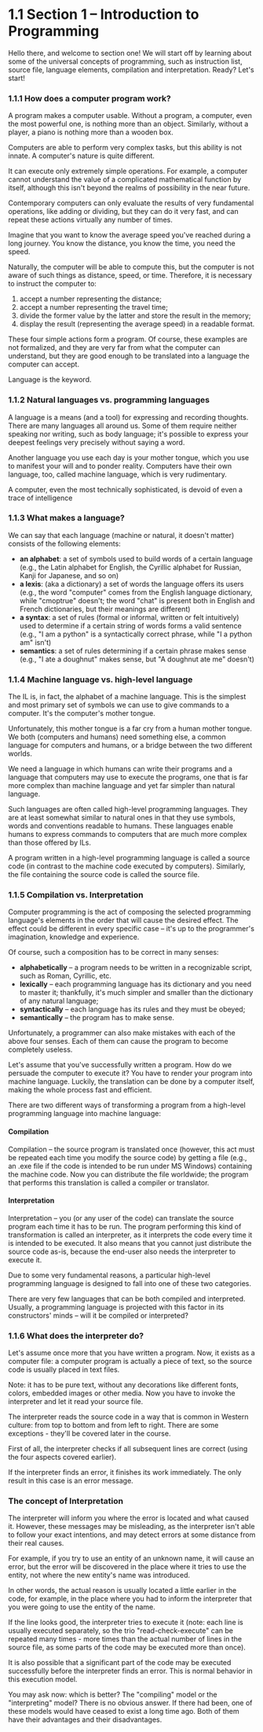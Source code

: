 # 1.1 Section 1 – Introduction to Programming

Hello there, and welcome to section one! We will start off by learning about some of the universal concepts of programming, such as instruction list, source file, language elements, compilation and interpretation. Ready? Let's start!

### 1.1.1 How does a computer program work?

A program makes a computer usable. Without a program, a computer, even the most powerful one, is nothing more than an object. Similarly, without a player, a piano is nothing more than a wooden box.

Computers are able to perform very complex tasks, but this ability is not innate. A computer's nature is quite different.

It can execute only extremely simple operations. For example, a computer cannot understand the value of a complicated mathematical function by itself, although this isn't beyond the realms of possibility in the near future.

Contemporary computers can only evaluate the results of very fundamental operations, like adding or dividing, but they can do it very fast, and can repeat these actions virtually any number of times.

Imagine that you want to know the average speed you've reached during a long journey. You know the distance, you know the time, you need the speed.

Naturally, the computer will be able to compute this, but the computer is not aware of such things as distance, speed, or time. Therefore, it is necessary to instruct the computer to:

1. accept a number representing the distance;
2. accept a number representing the travel time;
3. divide the former value by the latter and store the result in the memory;
4. display the result (representing the average speed) in a readable format.

These four simple actions form a program. Of course, these examples are not formalized, and they are very far from what the computer can understand, but they are good enough to be translated into a language the computer can accept.

Language is the keyword.

### 1.1.2 Natural languages vs. programming languages

A language is a means (and a tool) for expressing and recording thoughts. There are many languages all around us. Some of them require neither speaking nor writing, such as body language; it's possible to express your deepest feelings very precisely without saying a word.

Another language you use each day is your mother tongue, which you use to manifest your will and to ponder reality. Computers have their own language, too, called machine language, which is very rudimentary.

A computer, even the most technically sophisticated, is devoid of even a trace of intelligence

### 1.1.3 What makes a language?

We can say that each language (machine or natural, it doesn't matter) consists of the following elements:

- **an alphabet**: a set of symbols used to build words of a certain language (e.g., the Latin alphabet for English, the Cyrillic alphabet for Russian, Kanji for Japanese, and so on)
- **a lexis**: (aka a dictionary) a set of words the language offers its users (e.g., the word "computer" comes from the English language dictionary, while "cmoptrue" doesn't; the word "chat" is present both in English and French dictionaries, but their meanings are different)
- **a syntax**: a set of rules (formal or informal, written or felt intuitively) used to determine if a certain string of words forms a valid sentence (e.g., "I am a python" is a syntactically correct phrase, while "I a python am" isn't)
- **semantics**: a set of rules determining if a certain phrase makes sense (e.g., "I ate a doughnut" makes sense, but "A doughnut ate me" doesn't)

### 1.1.4 Machine language vs. high-level language

The IL is, in fact, the alphabet of a machine language. This is the simplest and most primary set of symbols we can use to give commands to a computer. It's the computer's mother tongue.

Unfortunately, this mother tongue is a far cry from a human mother tongue. We both (computers and humans) need something else, a common language for computers and humans, or a bridge between the two different worlds.

We need a language in which humans can write their programs and a language that computers may use to execute the programs, one that is far more complex than machine language and yet far simpler than natural language.

Such languages are often called high-level programming languages. They are at least somewhat similar to natural ones in that they use symbols, words and conventions readable to humans. These languages enable humans to express commands to computers that are much more complex than those offered by ILs.

A program written in a high-level programming language is called a source code (in contrast to the machine code executed by computers). Similarly, the file containing the source code is called the source file.

### 1.1.5 Compilation vs. Interpretation

Computer programming is the act of composing the selected programming language's elements in the order that will cause the desired effect. The effect could be different in every specific case – it's up to the programmer's imagination, knowledge and experience.

Of course, such a composition has to be correct in many senses:

- **alphabetically** – a program needs to be written in a recognizable script, such as Roman, Cyrillic, etc.
- **lexically** – each programming language has its dictionary and you need to master it; thankfully, it's much simpler and smaller than the dictionary of any natural language;
- **syntactically** – each language has its rules and they must be obeyed;
- **semantically** – the program has to make sense.

Unfortunately, a programmer can also make mistakes with each of the above four senses. Each of them can cause the program to become completely useless.

Let's assume that you've successfully written a program. How do we persuade the computer to execute it? You have to render your program into machine language. Luckily, the translation can be done by a computer itself, making the whole process fast and efficient.

There are two different ways of transforming a program from a high-level programming language into machine language:

#### Compilation

Compilation – the source program is translated once (however, this act must be repeated each time you modify the source code) by getting a file (e.g., an .exe file if the code is intended to be run under MS Windows) containing the machine code. Now you can distribute the file worldwide; the program that performs this translation is called a compiler or translator.

#### Interpretation

Interpretation – you (or any user of the code) can translate the source program each time it has to be run. The program performing this kind of transformation is called an interpreter, as it interprets the code every time it is intended to be executed. It also means that you cannot just distribute the source code as-is, because the end-user also needs the interpreter to execute it.

Due to some very fundamental reasons, a particular high-level programming language is designed to fall into one of these two categories.

There are very few languages that can be both compiled and interpreted. Usually, a programming language is projected with this factor in its constructors' minds – will it be compiled or interpreted?

### 1.1.6 What does the interpreter do?

Let's assume once more that you have written a program. Now, it exists as a computer file: a computer program is actually a piece of text, so the source code is usually placed in text files.

Note: it has to be pure text, without any decorations like different fonts, colors, embedded images or other media. Now you have to invoke the interpreter and let it read your source file.

The interpreter reads the source code in a way that is common in Western culture: from top to bottom and from left to right. There are some exceptions - they'll be covered later in the course.

First of all, the interpreter checks if all subsequent lines are correct (using the four aspects covered earlier).

If the interpreter finds an error, it finishes its work immediately. The only result in this case is an error message.

### The concept of Interpretation

The interpreter will inform you where the error is located and what caused it. However, these messages may be misleading, as the interpreter isn't able to follow your exact intentions, and may detect errors at some distance from their real causes.

For example, if you try to use an entity of an unknown name, it will cause an error, but the error will be discovered in the place where it tries to use the entity, not where the new entity's name was introduced.

In other words, the actual reason is usually located a little earlier in the code, for example, in the place where you had to inform the interpreter that you were going to use the entity of the name.

If the line looks good, the interpreter tries to execute it (note: each line is usually executed separately, so the trio "read-check-execute" can be repeated many times - more times than the actual number of lines in the source file, as some parts of the code may be executed more than once).

It is also possible that a significant part of the code may be executed successfully before the interpreter finds an error. This is normal behavior in this execution model.

You may ask now: which is better? The "compiling" model or the "interpreting" model? There is no obvious answer. If there had been, one of these models would have ceased to exist a long time ago. Both of them have their advantages and their disadvantages.
